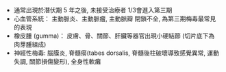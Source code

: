 - 通常出現於潛伏期 5 年之後, 未接受治療者 1/3會進入第三期 
- 心血管系統：
	主動脈炎、主動脈瘤, 主動脈瓣 閉鎖不全, 為第三期梅毒最常見的表現 
- 橡皮腫 (gumma)：
	皮膚、骨、關節、肝臟等器官出現小硬結節 (切片底下為肉芽腫組成) 
- 神經性梅毒:
	腦膜炎, 脊髓癆(tabes dorsalis, 脊髓後柱破壞導致感覺異常, 運動 失調, 關節損傷變形), 全身性軟癱